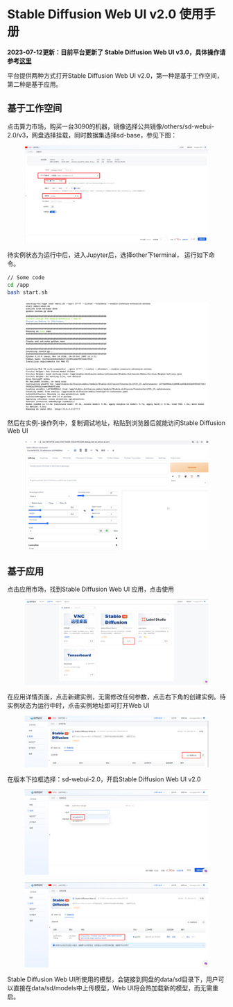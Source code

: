 # Stable Diffusion Web UI v2.0 使用手册

**2023-07-12更新：目前平台更新了 Stable Diffusion Web UI v3.0，具体操作请参考**[**这里**](stable-diffusion-web-ui-v3.0-shi-yong-shou-ce.md)



平台提供两种方式打开Stable Diffusion Web UI v2.0，第一种是基于工作空间，第二种是基于应用。

## 基于工作空间

点击算力市场，购买一台3090的机器，镜像选择公共镜像/others/sd-webui-2.0/v3，网盘选择挂载，同时数据集选择sd-base，参见下图：

<figure><img src="../../../.gitbook/assets/2023-06-26 164751.png" alt=""><figcaption></figcaption></figure>

待实例状态为运行中后，进入Jupyter后，选择other下terminal， 运行如下命令。

```bash
// Some code
cd /app
bash start.sh
```

<figure><img src="../../../.gitbook/assets/image (41).png" alt=""><figcaption></figcaption></figure>

然后在实例-操作列中，复制调试地址，粘贴到浏览器后就能访问Stable Diffusion Web UI

<figure><img src="../../../.gitbook/assets/image (58).png" alt=""><figcaption></figcaption></figure>

## 基于应用

点击应用市场，找到Stable Diffusion Web UI 应用，点击使用

<figure><img src="../../../.gitbook/assets/1 (1).png" alt=""><figcaption></figcaption></figure>

在应用详情页面，点击新建实例，无需修改任何参数，点击右下角的创建实例。待实例状态为运行中时，点击实例地址即可打开Web UI

<figure><img src="../../../.gitbook/assets/2.png" alt=""><figcaption></figcaption></figure>

在版本下拉框选择：sd-webui-2.0，开启Stable Diffusion Web UI v2.0

<figure><img src="../../../.gitbook/assets/5.png" alt=""><figcaption></figcaption></figure>

<figure><img src="../../../.gitbook/assets/6.png" alt=""><figcaption></figcaption></figure>

Stable Diffusion Web UI所使用的模型，会链接到网盘的data/sd目录下，用户可以直接在data/sd/models中上传模型，Web UI将会热加载新的模型，而无需重启。
